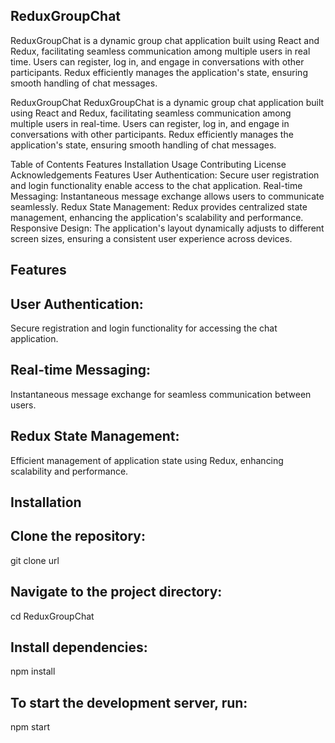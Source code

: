 ## ReduxGroupChat

ReduxGroupChat is a dynamic group chat application built using React and Redux, facilitating seamless communication among multiple users in real time. Users can register, log in, and engage in conversations with other participants. Redux efficiently manages the application's state, ensuring smooth handling of chat messages.


ReduxGroupChat
ReduxGroupChat is a dynamic group chat application built using React and Redux, facilitating seamless communication among multiple users in real-time. Users can register, log in, and engage in conversations with other participants. Redux efficiently manages the application's state, ensuring smooth handling of chat messages.

Table of Contents
Features
Installation
Usage
Contributing
License
Acknowledgements
Features
User Authentication: Secure user registration and login functionality enable access to the chat application.
Real-time Messaging: Instantaneous message exchange allows users to communicate seamlessly.
Redux State Management: Redux provides centralized state management, enhancing the application's scalability and performance.
Responsive Design: The application's layout dynamically adjusts to different screen sizes, ensuring a consistent user experience across devices.

## Features
## User Authentication: 
Secure registration and login functionality for accessing the chat application.
## Real-time Messaging: 
Instantaneous message exchange for seamless communication between users.
## Redux State Management: 
Efficient management of application state using Redux, enhancing scalability and performance.

## Installation

## Clone the repository:
git clone url

## Navigate to the project directory:
cd ReduxGroupChat

## Install dependencies:
npm install

## To start the development server, run:
npm start
